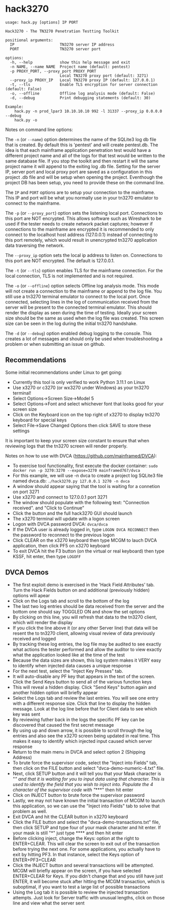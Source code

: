 hack3270
========

```
usage: hack.py [options] IP PORT

Hack3270 - The TN3270 Penetration Testting Toolkit

positional arguments:
  IP                    TN3270 server IP address
  PORT                  TN3270 server port

options:
  -h, --help            show this help message and exit
  -n NAME, --name NAME  Project name (default: pentest)
  -p PROXY_PORT, --proxy_port PROXY_PORT
                        Local TN3270 proxy port (default: 3271)
  --proxy_ip PROXY_IP   Local TN3270 proxy IP (default: 127.0.0.1)
  -t, --tls             Enable TLS encryption for server connection (default: False)
  -o, --offline         Offline log analysis mode (default: False)
  -d, --debug           Print debugging statements (default: 30)

Example:
    hack.py -n prod_lpar3 10.10.10.10 992 -l 31337 --proxy_ip 0.0.0.0 --debug
    hack.py -o
```

Notes on command line options:

The `-n` (or `--name`) option determines the name of the SQLite3 log db file 
that is created.  By default this is 'pentest' and will create pentest.db.  The 
idea is that each mainframe application penetration test would have a different 
project name and all of the logs for that test would be written to the same 
database file.  If you stop the toolkit and then restart it will the same 
project name it will append to the exiting log .db file.  Setting for the server
IP, server port and local proxy port are saved as a configuration in this 
project .db file and will be setup when opening the project.  Eventhough the 
project DB has been setup, you need to provide these on the command line.

The `IP` and `PORT` options are to setup your connection to the mainframe. This
IP and port will be what you normally use in your tn3270 emulator to connect to
the mainframe. 

The `-p` (or `--proxy_port`) option sets the listening local port.  Connections
to this port are NOT encrypted.  This allows software such as Wireshark to be
used if the tester needs to create network packet captures; however if
connections to the mainframe are encrypted it is recommended to only connect to
the localhost host address (127.0.0.1) instead of connecting to this port
remotely, which would result in unencrypted tn3270 application data traversing
the network.

The `--proxy_ip` option sets the local ip address to listen on. Connections to 
this port are NOT encrypted. The default is 127.0.0.1.

The `-t` (or `--tls`) option enables TLS for the mainframe connection.  For the 
local connection, TLS is not implemented and is not required.

The `-o` (or `--offline`) option selects Offline log analysis mode.  This mode 
will not create a connection to the mainframe or append to the log file.  You 
still use a tn3270 terminal emulator to connect to the local port.  Once 
connected, selecting lines in the log of communication received from the server 
will be present to the connected terminal emulator.  This should render the 
display as seen during the time of testing.  Ideally your screen size should be 
the same as used when the log file was created.  This screen size can be seen in
the log during the initial tn3270 handshake.

The `-d` (or `--debug`) option enabled debug logging to the console. This
creates a lot of messages and should only be used when troubleshooting a problem
or when submitting an issue on github. 

Recommendations
---------------

Some initial recommendations under Linux to get going:  

* Currently this tool is only verified to work Python 3.11.1 on Linux
* Use x3270 or c3270 (or wx3270 under Windows) as your tn3270 terminal!
* Select Options->Screen Size->Model 5
* Select Options->Font and select whichever font that looks good for your screen size
* Click on the Keyboard icon on the top right of x3270 to display tn3270 keyboard for special keys
* Select File->Save Changed Options then click SAVE to store these settings

It is important to keep your screen size constant to ensure that when reviewing 
logs that the tn3270 screen will render properly.

Notes on how to use with DVCA (https://github.com/mainframed/DVCA):

* To exercise tool functionality, first execute the docker container: `sudo docker run -p 3270:3270 --expose=3270 mainframed767/dvca`
* For this example, we will use -n dvca to create a project log SQLite3 file named dvca.db: `./hack3270.py 127.0.0.1 3270 -n dvca`
* A window should appear saying that the tool is waiting for a connetion on port 3271
* Use x3270 and connect to 127.0.0.1 port 3271
* The window should populate with the following text: "Connection received". and "Click to Continue"
* Click the button and the full hack3270 GUI should launch
* The x3270 terminal will update with a logon screen
* Logon with DVCA password DVCA: `dvca/dvca`
* If the DVCA user is already logged in, type `LOGON DVCA RECONNECT` then the password to reconnect to the previous logon
* Click CLEAR on the x3270 keyboard then type MCGM to lauch DVCA application, then click PF5 on x3270 keyboard
* To exit DVCA hit the F3 button (on the virtual or real keyboard) then type KSSF, hit enter, then type `LOGOFF`

DVCA Demos
----------

* The first exploit demo is exercised in the 'Hack Field Attributes' tab.  Turn the Hack Fields button on and additional (previously hidden) options will apear
* Click on the Logs tab and scroll to the bottom of the log
* The last two log entries should be data received from the server and the bottom one should say TOGGLED ON and show the set options
* By clicking on this line, you will refresh that data to the tn3270 client, which will render the display
* If you click the line above it (or any other Server line) that data will be resent the to tn3270 client, allowing visual review of data previously received and logged
* By tracking these log entries, the log file may be audited to see exactly what actions the tester performed and allow the auditor to view exactly what the application looked like at the time of the test
* Because the data sizes are shown, this log system makes it VERY easy to identify when injected data causes a unique response
* For the next test, select the "Inject Key Presses" tab.
* It will auto-disable any PF key that appears in the text of the screen.  Click the Send Keys button to send all of the various function keys
* This will reveal a hidden display.  Click "Send Keys" button again and another hidden option will briefly appear
* Select the Logs tab and review the last entries.  You will see one entry with a different response size.  Click that line to display the hidden message.  Look at the log line before that for Client data to see which key was sent
* By reviewing futher back in the logs the specific PF key can be discovered that caused the first secret message
* By using up and down arrow, it is possible to scroll through the log entries and also see the x3270 screen being updated in real time.  This makes it easy to identify which injected input caused which server response
* Return to the main menu in DVCA and select option 2 (Shipping Address)
* To brute force the supervisor code, select the "Inject into Fields" tab, then click on the FILE button and select "dvca-demo-numeric-4.txt" file.
* Next, click SETUP button and it will tell you that your Mask character is "*" and that it is waiting for you to input data using that character.  This is used to identify the field that you wish to inject into.  Populate the 4 character of the supervisor code with "****" then hit enter
* Click on INJECT button to brute force the supervisor password
* Lastly, we may not have known the initial transaction of MCGM to launch this application, so we can use the "Inject into Fields" tab to solve that problem as well.
* Exit DVCA and hit the CLEAR button in x3270 keyboard
* Click the FILE button and select the "dvca-demo-transactions.txt" file, then click SETUP and type four of your mask character and hit enter.  If your mask is still "*" just type **** and then hit enter
* Before clicking inject, change the Keys: option at the right to ENTER+CLEAR.  This will clear the screen to exit out of the transaction before trying the next one.  For some applications, you actually have to exit by hitting PF3.  In that instance, select the Keys option of ENTER+PF3+CLEAR
* Click the INJECT button and several transactions will be attempted.  MCGM will briefly appear on the screen, if you have selected ENTER+CLEAR for Keys.  If you didn't change that and you still have just ENTER, it will become stuck after hitting the MCGM transaction, which is suboptimal, if you want to test a large list of possible transactions
* Using the Log tab it is possible to review the injected transaction attempts.  Just look for Server traffic with unusual lengths, click on those line and view what the server sent
